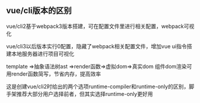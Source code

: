 ## vue/cli版本的区别    
vue/cli2基于webpack3版本搭建，可在配置文件里进行相关配置，webpack可视化   

 vue/cli3以后版本实行0配置，隐藏了webpack相关配置文件，增加vue ui指令搭建本地服务器进行项目可视化   

 template =>抽象语法树ast =>render函数=>虚拟dom=>真实dom 组件dom渲染可用render函数简写，节省内存，提高效率 


 这是创建vue/cli2时给出的两个选项runtime-compiler和runtime-only的区别，脚手架推荐大部分用户选择前者，但其实选择runtime-only更好用   
